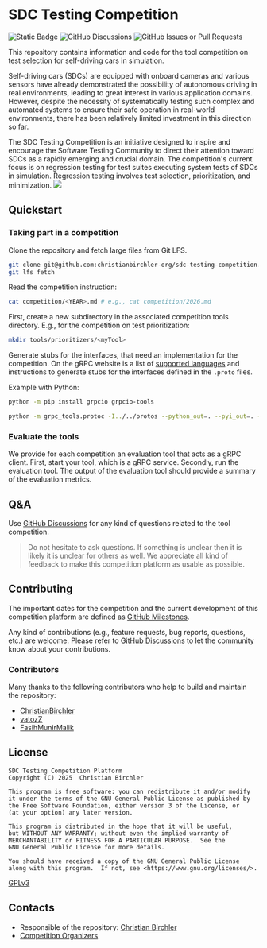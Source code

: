 # SDC Testing Competition
![Static Badge](https://img.shields.io/badge/Python-3.11-blue)
![GitHub Discussions](https://img.shields.io/github/discussions/christianbirchler-org/sdc-testing-competition)
![GitHub Issues or Pull Requests](https://img.shields.io/github/issues/christianbirchler-org/sdc-testing-competition)

This repository contains information and code for the tool competition on test selection for self-driving cars in simulation.

Self-driving cars (SDCs) are equipped with onboard cameras and various sensors have already demonstrated the possibility of autonomous driving in real environments, leading to great interest in various application domains.
However, despite the necessity of systematically testing such complex and automated systems to ensure their safe operation in real-world environments, there has been relatively limited investment in this direction so far.

The SDC Testing Competition is an initiative designed to inspire and encourage the Software Testing Community to direct their attention toward SDCs as a rapidly emerging and crucial domain.
The competition's current focus is on regression testing for test suites executing system tests of SDCs in simulation.
Regression testing involves test selection, prioritization, and minimization.
![](example.png)

## Quickstart

### Taking part in a competition
Clone the repository and fetch large files from Git LFS.
``` bash
git clone git@github.com:christianbirchler-org/sdc-testing-competition.git
git lfs fetch
```

Read the competition instruction:
``` bash
cat competition/<YEAR>.md # e.g., cat competition/2026.md
```

First, create a new subdirectory in the associated competition tools directory. E.g., for the competition on test prioritization:
``` bash
mkdir tools/prioritizers/<myTool>
```

Generate stubs for the interfaces, that need an implementation for the competition.
On the gRPC website is a list of [supported languages](https://grpc.io/docs/languages/) and instructions to generate stubs for the interfaces defined in the `.proto` files.

Example with Python:
``` bash
python -m pip install grpcio grpcio-tools

python -m grpc_tools.protoc -I../../protos --python_out=. --pyi_out=. --grpc_python_out=. ../../protos/helloworld.proto
```

### Evaluate the tools
We provide for each competition an evaluation tool that acts as a gRPC client.
First, start your tool, which is a gRPC service.
Secondly, run the evaluation tool.
The output of the evaluation tool should provide a summary of the evaluation metrics.

## Q&A
Use [GitHub Discussions](https://github.com/christianbirchler-org/sdc-testing-competition/discussions) for any kind of questions related to the tool competition.

> Do not hesitate to ask questions.
> If something is unclear then it is likely it is unclear for others as well.
> We appreciate all kind of feedback to make this competition platform as usable as possible.


## Contributing
The important dates for the competition and the current development of this competition platform are defined as [GitHub Milestones](https://github.com/christianbirchler-org/sdc-testing-competition/milestones).

Any kind of contributions (e.g., feature requests, bug reports, questions, etc.) are welcome.
Please refer to [GitHub Discussions](https://github.com/christianbirchler-org/sdc-testing-competition/discussions) to let the community know about your contributions.

### Contributors
Many thanks to the following contributors who help to build and maintain the repository:
- [ChristianBirchler](https://github.com/ChristianBirchler)
- [vatozZ](https://github.com/vatozZ)
- [FasihMunirMalik](https://github.com/FasihMunirMalik)

## License
```{text}
SDC Testing Competition Platform
Copyright (C) 2025  Christian Birchler

This program is free software: you can redistribute it and/or modify
it under the terms of the GNU General Public License as published by
the Free Software Foundation, either version 3 of the License, or
(at your option) any later version.

This program is distributed in the hope that it will be useful,
but WITHOUT ANY WARRANTY; without even the implied warranty of
MERCHANTABILITY or FITNESS FOR A PARTICULAR PURPOSE.  See the
GNU General Public License for more details.

You should have received a copy of the GNU General Public License
along with this program.  If not, see <https://www.gnu.org/licenses/>.
```
[GPLv3](LICENSE)

## Contacts
- Responsible of the repository: [Christian Birchler](https://www.christianbirchler.org)
- [Competition Organizers](./competitions/README.md)
